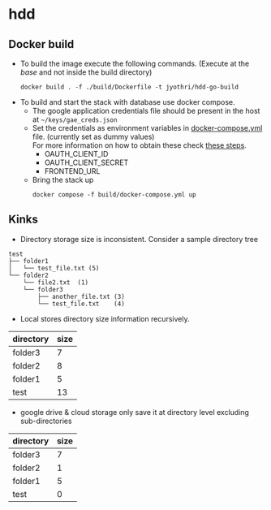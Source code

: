 # hdd

## Docker build

- To build the image execute the following commands. (Execute at the _base_ and not inside the build directory)
  ```
  docker build . -f ./build/Dockerfile -t jyothri/hdd-go-build
  ```
- To build and start the stack with database use docker compose.
  - The google application credentials file should be present
    in the host at `~/keys/gae_creds.json`
  - Set the credentials as environment variables in [docker-compose.yml](build/docker-compose.yml) file. (currently set as dummy values) <br />
    For more information on how to obtain these check [these steps](debug.md#creds).
    - OAUTH_CLIENT_ID
    - OAUTH_CLIENT_SECRET
    - FRONTEND_URL
  - Bring the stack up
    ```
    docker compose -f build/docker-compose.yml up
    ```

## Kinks

- Directory storage size is inconsistent. Consider a sample directory tree

```
test
├── folder1
│   └── test_file.txt (5)
└── folder2
    └── file2.txt  (1)
    └── folder3
        ├── another_file.txt (3)
        └── test_file.txt    (4)
```

- Local stores directory size information recursively.

| directory | size |
| --------- | ---- |
| folder3   | 7    |
| folder2   | 8    |
| folder1   | 5    |
| test      | 13   |

- google drive & cloud storage only save it at directory level excluding sub-directories

| directory | size |
| --------- | ---- |
| folder3   | 7    |
| folder2   | 1    |
| folder1   | 5    |
| test      | 0    |

